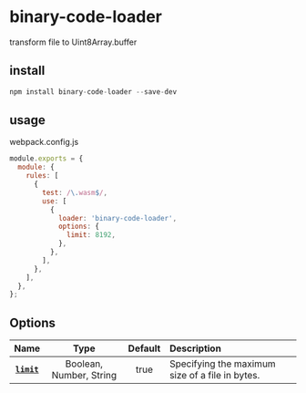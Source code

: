 # binary-code-loader
transform file to Uint8Array.buffer

## install
```js
npm install binary-code-loader --save-dev
```

## usage
webpack.config.js
```js
module.exports = {
  module: {
    rules: [
      {
        test: /\.wasm$/,
        use: [
          {
            loader: 'binary-code-loader',
            options: {
              limit: 8192,
            },
          },
        ],
      },
    ],
  },
};
```

## Options


|             Name              |            Type             |                            Default                            | Description                                                                         |
| :---------------------------: | :-------------------------: | :-----------------------------------------------------------: | :---------------------------------------------------------------------------------- |
|     **[`limit`](#limit)**     | Boolean, Number, String |                            true                             | Specifying the maximum size of a file in bytes.                                     |
